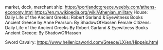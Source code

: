 market, dock, merchant ship:
https://portlandctgreece.weebly.com/athens-economy.html
https://en.m.wikipedia.org/wiki/Athenian_military
House: Daily Life of the Ancient Greeks: Robert Garland & Eyewitness Books Ancient Greece by Anne Pearson: By ShadowOfHassen
Female Citizens: Daily Life of the Ancient Greeks By Robert Garland & Eyewitness Books Ancient Greece: By ShadowOfHassen

Sword Cavalry: https://www.hellenicaworld.com/Greece/LX/en/Hippeis.html
